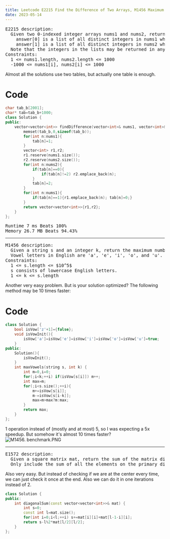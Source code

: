 ```yaml
---
title: Leetcode E2215 Find the Difference of Two Arrays, M1456 Maximum Number of Vowels in a Substring of Given Length, E1572 Matrix Diagonal Sum Optimization
date: 2023-05-14
---
```

<script src="/Yi-blog/js/scripts.js"></script>
<link rel="stylesheet" href="/Yi-blog/css/styles.css">
<pre>
E2215 description:
  Given two 0-indexed integer arrays nums1 and nums2, return a list answer of size 2 where:
    answer[0] is a list of all distinct integers in nums1 which are not present in nums2.
    answer[1] is a list of all distinct integers in nums2 which are not present in nums1.
  Note that the integers in the lists may be returned in any order.
Constraints:
  1 <= nums1.length, nums2.length <= 1000
  -1000 <= nums1[i], nums2[i] <= 1000
</pre>
Almost all the solutions use two tables, but actually one table is enough.

# Code
```cpp
char tab_b[2001];
char* tab=tab_b+1000;
class Solution {
public:
    vector<vector<int>> findDifference(vector<int>& nums1, vector<int>& nums2) {
        memset(tab_b,0,sizeof(tab_b));
        for(int n:nums1){
            tab[n]=1;
        }
        vector<int> r1,r2;
        r1.reserve(nums1.size());
        r2.reserve(nums2.size());
        for(int n:nums2){
            if(tab[n]==0){
                if(tab[n]!=2) r2.emplace_back(n);
            }
            tab[n]=2;
        }
        for(int n:nums1){
            if(tab[n]==1){r1.emplace_back(n); tab[n]=0;}
        }
        return vector<vector<int>>{r1,r2};
    }
};
```
<pre>
Runtime 7 ms Beats 100%
Memory 26.7 MB Beats 94.43%
</pre>
---
<pre>
M1456 description:
  Given a string s and an integer k, return the maximum number of vowel letters in any substring of s with length k.
  Vowel letters in English are 'a', 'e', 'i', 'o', and 'u'.
Constraints:
  1 <= s.length <= $10^5$
  s consists of lowercase English letters.
  1 <= k <= s.length
</pre>
Another very easy problem. But is your solution optimized?
The following method may be 10 times faster:

# Code
```cpp
class Solution {
    bool isVow['z'+1]={false};
    void isVowInit(){
        isVow['a']=isVow['e']=isVow['i']=isVow['o']=isVow['u']=true;
    }
public:
    Solution(){
        isVowInit();
    }
    int maxVowels(string s, int k) {
        int m=0,i=0;
        for(;i<k;++i) if(isVow[s[i]]) m++;
        int max=m;
        for(;i<s.size();++i){
            m+=isVow[s[i]];
            m-=isVow[s[i-k]];
            max=m>max?m:max;
        }
        return max;
    }
};
```

1 operation instead of (mostly and at most) 5, so I was expecting a 5x speedup. But somehow it's almost 10 times faster?
![M1456. benchmark.PNG](https://assets.leetcode.com/users/images/9f69c641-cc30-481e-bb9d-ff393965fa63_1683253659.5501282.png)

---
<pre>
E1572 description:
  Given a square matrix mat, return the sum of the matrix diagonals.
  Only include the sum of all the elements on the primary diagonal and all the elements on the secondary diagonal that are not part of the primary diagonal.
</pre>
Also very easy. But instead of checking if we are at the center every time, we can just check it once at the end. Also we can do it in one iterations instead of 2.
```cpp
class Solution {
public:
    int diagonalSum(const vector<vector<int>>& mat) {
        int s=0;
        const int l=mat.size();
        for(int i=0;i<l;++i) s+=mat[i][i]+mat[l-1-i][i];
        return s-l%2*mat[l/2][l/2];
    }
};
```

